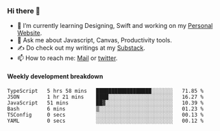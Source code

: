 ### Hi there 👋

- 🌱 I’m currently learning Designing, Swift and working on my [Personal Website](https://kvaishak.com/).
- 💬 Ask me about Javascript, Canvas,  Productivity tools. 
- :writing_hand: Do check out my writings at my [Substack](https://kvaishak.substack.com/).
- 📫 How to reach me: [Mail](mailto:vaishak.kaippanchery@gmail.com) or [twitter](https://twitter.com/kvaishack).


#### Weekly development breakdown

<!--START_SECTION:waka-->

```text
TypeScript   5 hrs 58 mins   ██████████████████░░░░░░░   71.85 %
JSON         1 hr 21 mins    ████░░░░░░░░░░░░░░░░░░░░░   16.27 %
JavaScript   51 mins         ██▓░░░░░░░░░░░░░░░░░░░░░░   10.39 %
Bash         6 mins          ▒░░░░░░░░░░░░░░░░░░░░░░░░   01.23 %
TSConfig     0 secs          ░░░░░░░░░░░░░░░░░░░░░░░░░   00.13 %
YAML         0 secs          ░░░░░░░░░░░░░░░░░░░░░░░░░   00.12 %
```

<!--END_SECTION:waka-->

